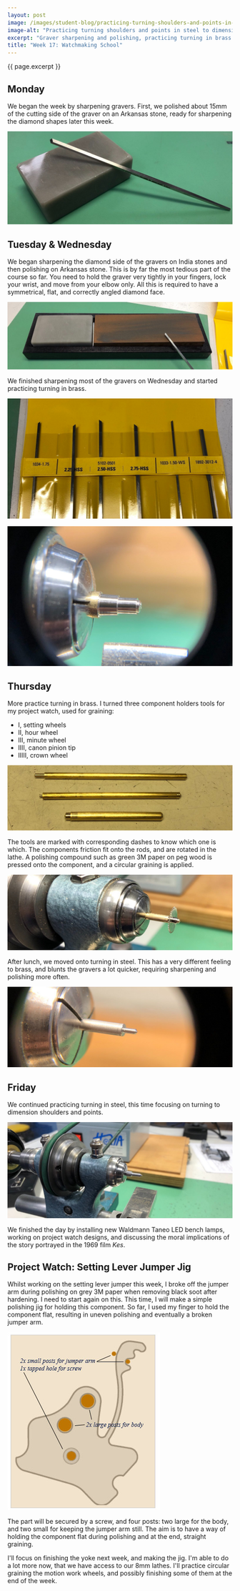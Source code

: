 ```yaml
---
layout: post
image: /images/student-blog/practicing-turning-shoulders-and-points-in-steel.jpeg
image-alt: "Practicing turning shoulders and points in steel to dimension"
excerpt: "Graver sharpening and polishing, practicing turning in brass and steel, practicing turning shoulders and points to dimensions, making some tools used for finishing project watch components."
title: "Week 17: Watchmaking School"
---
```


{{ page.excerpt }}

## Monday
We began the week by sharpening gravers. First, we polished about 15mm of the cutting side of the graver on an Arkansas stone, ready for sharpening the diamond shapes later this week.

![Polishing side of graver on Arkansas stone](/images/student-blog/polishing-side-of-graver-on-arkansas-stone.jpeg)

## Tuesday & Wednesday
We began sharpening the diamond side of the gravers on India stones and then polishing on Arkansas stone. This is by far the most tedious part of the course so far. You need to hold the graver very tightly in your fingers, lock your wrist, and move from your elbow only. All this is required to have a symmetrical, flat, and correctly angled diamond face.

![Sharpening graver on India stone](/images/student-blog/sharpening-graver-on-india-stone.jpeg)

We finished sharpening most of the gravers on Wednesday and started practicing turning in brass.

![Steel gravers](/images/student-blog/steel-gravers.jpeg)

![Practicing turning in brass](/images/student-blog/practicing-turning-in-brass.jpeg)

## Thursday
More practice turning in brass. I turned three component holders tools for my project watch, used for graining:
 - I, setting wheels
 - II, hour wheel
 - III, minute wheel
 - IIII, canon pinion tip
 - IIIII, crown wheel

![Wheel polishing tools](/images/student-blog/wheel-polishing-tools.jpeg)

The tools are marked with corresponding dashes to know which one is which. The components friction fit onto the rods, and are rotated in the lathe. A polishing compound such as green 3M paper on peg wood is pressed onto the component, and a circular graining is applied.

![Hour wheel polishing tool in lathe](/images/student-blog/hour-wheel-polishing-tool.jpeg)

After lunch, we moved onto turning in steel. This has a very different feeling to brass, and blunts the gravers a lot quicker, requiring sharpening and polishing more often.

![Practicing turning in steel](/images/student-blog/practicing-turning-in-steel.jpeg)


## Friday
We continued practicing turning in steel, this time focusing on turning to dimension shoulders and points.

![Practicing turning shoulders and points in steel](/images/student-blog/practicing-turning-shoulders-and-points-in-steel.jpeg)

We finished the day by installing new Waldmann Taneo LED bench lamps, working on project watch designs, and discussing the moral implications of the story portrayed in the 1969 film *Kes*.

## Project Watch: Setting Lever Jumper Jig
Whilst working on the setting lever jumper this week, I broke off the jumper arm during polishing on grey 3M paper when removing black soot after hardening. I need to start again on this. This time, I will make a simple polishing jig for holding this component. So far, I used my finger to hold the component flat, resulting in uneven polishing and eventually a broken jumper arm.

![Setting lever jumper flat polishing jig](/images/student-blog/setting-lever-jumper-flat-polishing-jig.jpg)

The part will be secured by a screw, and four posts: two large for the body, and two small for keeping the jumper arm still. The aim is to have a way of holding the component flat during polishing and at the end, straight graining.

I'll focus on finishing the yoke next week, and making the jig. I'm able to do a lot more now, that we have access to our 8mm lathes. I'll practice circular graining the motion work wheels, and possibly finishing some of them at the end of the week.

